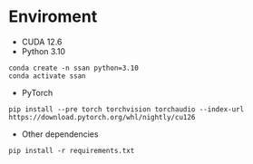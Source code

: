 # Enviroment

- CUDA 12.6
- Python 3.10

```shell
conda create -n ssan python=3.10
conda activate ssan
```

- PyTorch

```shell
pip install --pre torch torchvision torchaudio --index-url https://download.pytorch.org/whl/nightly/cu126
```

- Other dependencies

```shell
pip install -r requirements.txt
```
